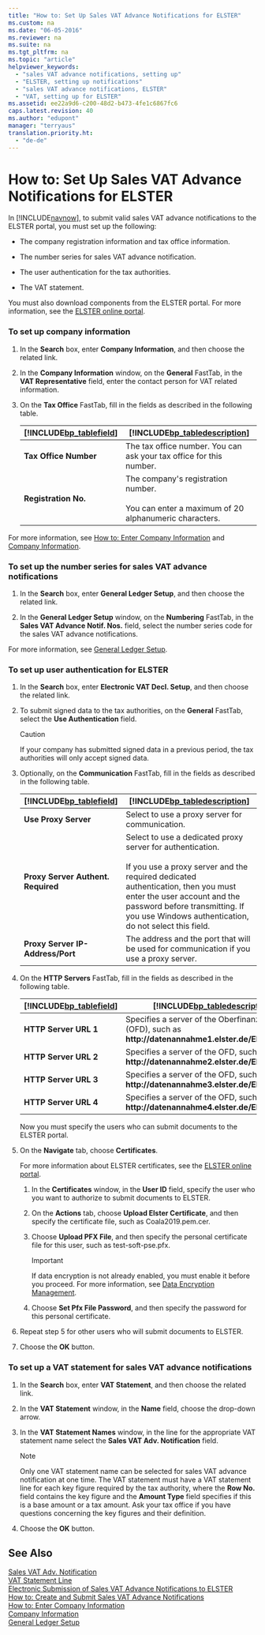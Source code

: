 ```yaml
---
title: "How to: Set Up Sales VAT Advance Notifications for ELSTER"
ms.custom: na
ms.date: "06-05-2016"
ms.reviewer: na
ms.suite: na
ms.tgt_pltfrm: na
ms.topic: "article"
helpviewer_keywords: 
  - "sales VAT advance notifications, setting up"
  - "ELSTER, setting up notifications"
  - "sales VAT advance notifications, ELSTER"
  - "VAT, setting up for ELSTER"
ms.assetid: ee22a9d6-c200-48d2-b473-4fe1c6867fc6
caps.latest.revision: 40
ms.author: "edupont"
manager: "terryaus"
translation.priority.ht: 
  - "de-de"
---
```

# How to: Set Up Sales VAT Advance Notifications for ELSTER
In [!INCLUDE[navnow](../../ApplicationDesign/includes/navnow_md.md)], to submit valid sales VAT advance notifications to the ELSTER portal, you must set up the following:  
  
-   The company registration information and tax office information.  
  
-   The number series for sales VAT advance notification.  
  
-   The user authentication for the tax authorities.  
  
-   The VAT statement.  
  
 You must also download components from the ELSTER portal. For more information, see the [ELSTER online portal](http://go.microsoft.com/fwlink/?LinkId=155998).  
  
### To set up company information  
  
1.  In the **Search** box, enter **Company Information**, and then choose the related link.  
  
2.  In the **Company Information** window, on the **General** FastTab, in the **VAT Representative** field, enter the contact person for VAT related information.  
  
3.  On the **Tax Office** FastTab, fill in the fields as described in the following table.  
  
    |[!INCLUDE[bp_tablefield](../../ApplicationDesign/includes/bp_tablefield_md.md)]|[!INCLUDE[bp_tabledescription](../../ApplicationDesign/includes/bp_tabledescription_md.md)]|  
    |---------------------------------|---------------------------------------|  
    |**Tax Office Number**|The tax office number. You can ask your tax office for this number.|  
    |**Registration No.**|The company's registration number.<br /><br /> You can enter a maximum of 20 alphanumeric characters.|  
  
 For more information, see [How to: Enter Company Information](../../Finance/how-to-enter-company-information.md) and [Company Information](assetId:///45c9cfb7-ca1f-4323-99cd-9360a5631648).  
  
### To set up the number series for sales VAT advance notifications  
  
1.  In the **Search** box, enter **General Ledger Setup**, and then choose the related link.  
  
2.  In the **General Ledger Setup** window, on the **Numbering** FastTab, in the **Sales VAT Advance Notif. Nos.** field, select the number series code for the sales VAT advance notifications.  
  
 For more information, see [General Ledger Setup](assetId:///40b9235c-b0d7-4a9f-9ecf-6dc97655309b).  
  
### To set up user authentication for ELSTER  
  
1.  In the **Search** box, enter **Electronic VAT Decl. Setup**, and then choose the related link.  
  
2.  To submit signed data to the tax authorities, on the **General** FastTab, select the **Use Authentication** field.  
  
    > [!CAUTION]  
    >  If your company has submitted signed data in a previous period, the tax authorities will only accept signed data.  
  
3.  Optionally, on the **Communication** FastTab, fill in the fields as described in the following table.  
  
    |[!INCLUDE[bp_tablefield](../../ApplicationDesign/includes/bp_tablefield_md.md)]|[!INCLUDE[bp_tabledescription](../../ApplicationDesign/includes/bp_tabledescription_md.md)]|  
    |---------------------------------|---------------------------------------|  
    |**Use Proxy Server**|Select to use a proxy server for communication.|  
    |**Proxy Server Authent. Required**|Select to use a dedicated proxy server for authentication.<br /><br /> If you use a proxy server and the required dedicated authentication, then you must enter the user account and the password before transmitting. If you use Windows authentication, do not select this field.|  
    |**Proxy Server IP\-Address\/Port**|The address and the port that will be used for communication if you use a proxy server.|  
  
4.  On the **HTTP Servers** FastTab, fill in the fields as described in the following table.  
  
    |[!INCLUDE[bp_tablefield](../../ApplicationDesign/includes/bp_tablefield_md.md)]|[!INCLUDE[bp_tabledescription](../../ApplicationDesign/includes/bp_tabledescription_md.md)]|  
    |---------------------------------|---------------------------------------|  
    |**HTTP Server URL 1**|Specifies a server of the Oberfinanzdirektion \(OFD\), such as **http:\/\/datenannahme1.elster.de\/Elster2\/EMS**.|  
    |**HTTP Server URL 2**|Specifies a server of the OFD, such as **http:\/\/datenannahme2.elster.de\/Elster2\/EMS**.|  
    |**HTTP Server URL 3**|Specifies a server of the OFD, such as **http:\/\/datenannahme3.elster.de\/Elster2\/EMS**.|  
    |**HTTP Server URL 4**|Specifies a server of the OFD, such as **http:\/\/datenannahme4.elster.de\/Elster2\/EMS**.|  
  
     Now you must specify the users who can submit documents to the ELSTER portal.  
  
5.  On the **Navigate** tab, choose **Certificates**.  
  
     For more information about ELSTER certificates, see the [ELSTER online portal](http://go.microsoft.com/fwlink/?LinkId=155998).  
  
    1.  In the **Certificates** window, in the **User ID** field, specify the user who you want to authorize to submit documents to ELSTER.  
  
    2.  On the **Actions** tab, choose **Upload Elster Certificate**, and then specify the certificate file, such as Coala2019.pem.cer.  
  
    3.  Choose **Upload PFX File**, and then specify the personal certificate file for this user, such as test\-soft\-pse.pfx.  
  
        > [!IMPORTANT]  
        >  If data encryption is not already enabled, you must enable it before you proceed. For more information, see [Data Encryption Management](../Topic/\($%20N_9905%20Data%20Encryption%20Management%20$\).md).  
  
    4.  Choose **Set Pfx File Password**, and then specify the password for this personal certificate.  
  
6.  Repeat step 5 for other users who will submit documents to ELSTER.  
  
7.  Choose the **OK** button.  
  
### To set up a VAT statement for sales VAT advance notifications  
  
1.  In the **Search** box, enter **VAT Statement**, and then choose the related link.  
  
2.  In the **VAT Statement** window, in the **Name** field, choose the drop\-down arrow.  
  
3.  In the **VAT Statement Names** window, in the line for the appropriate VAT statement name select the **Sales VAT Adv. Notification** field.  
  
    > [!NOTE]  
    >  Only one VAT statement name can be selected for sales VAT advance notification at one time. The VAT statement must have a VAT statement line for each key figure required by the tax authority, where the **Row No.** field contains the key figure and the **Amount Type** field specifies if this is a base amount or a tax amount. Ask your tax office if you have questions concerning the key figures and their definition.  
  
4.  Choose the **OK** button.  
  
## See Also  
 [Sales VAT Adv. Notification](../../LocalFunctionalityForMicrosoftDynamicsNav2016/Germany/-$-t_257_11000-sales-vat-adv.-notification-$-.md)   
 [VAT Statement Line](assetId:///827c23e2-cae1-492e-9b90-68b5c3418236)   
 [Electronic Submission of Sales VAT Advance Notifications to ELSTER](../../LocalFunctionalityForMicrosoftDynamicsNav2016/Germany/electronic-submission-of-sales-vat-advance-notifications-to-elster.md)   
 [How to: Create and Submit Sales VAT Advance Notifications](../../LocalFunctionalityForMicrosoftDynamicsNav2016/Germany/how-to-create-and-submit-sales-vat-advance-notifications.md)   
 [How to: Enter Company Information](../../Finance/how-to-enter-company-information.md)   
 [Company Information](assetId:///2a44e662-0d42-429e-8131-e0012a89996a)   
 [General Ledger Setup](assetId:///199e09dc-fe90-4792-be3e-ad395447dfd6)